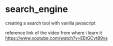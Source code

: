 # search_engine
creating a search tool with vanilla javascript
 
 reference link of the video from where i learn it
 https://www.youtube.com/watch?v=EEtGCvt89vs
 
